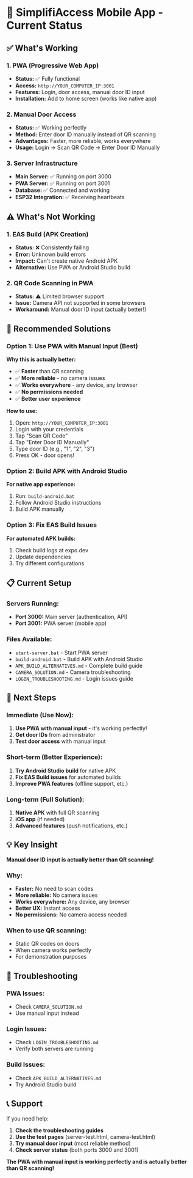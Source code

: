 # 📱 SimplifiAccess Mobile App - Current Status

## ✅ What's Working

### 1. PWA (Progressive Web App)
- **Status:** ✅ Fully functional
- **Access:** `http://YOUR_COMPUTER_IP:3001`
- **Features:** Login, door access, manual door ID input
- **Installation:** Add to home screen (works like native app)

### 2. Manual Door Access
- **Status:** ✅ Working perfectly
- **Method:** Enter door ID manually instead of QR scanning
- **Advantages:** Faster, more reliable, works everywhere
- **Usage:** Login → Scan QR Code → Enter Door ID Manually

### 3. Server Infrastructure
- **Main Server:** ✅ Running on port 3000
- **PWA Server:** ✅ Running on port 3001
- **Database:** ✅ Connected and working
- **ESP32 Integration:** ✅ Receiving heartbeats

## ⚠️ What's Not Working

### 1. EAS Build (APK Creation)
- **Status:** ❌ Consistently failing
- **Error:** Unknown build errors
- **Impact:** Can't create native Android APK
- **Alternative:** Use PWA or Android Studio build

### 2. QR Code Scanning in PWA
- **Status:** ⚠️ Limited browser support
- **Issue:** Camera API not supported in some browsers
- **Workaround:** Manual door ID input (actually better!)

## 🚀 Recommended Solutions

### Option 1: Use PWA with Manual Input (Best)
**Why this is actually better:**
- ✅ **Faster** than QR scanning
- ✅ **More reliable** - no camera issues
- ✅ **Works everywhere** - any device, any browser
- ✅ **No permissions needed**
- ✅ **Better user experience**

**How to use:**
1. Open: `http://YOUR_COMPUTER_IP:3001`
2. Login with your credentials
3. Tap "Scan QR Code"
4. Tap "Enter Door ID Manually"
5. Type door ID (e.g., "1", "2", "3")
6. Press OK - door opens!

### Option 2: Build APK with Android Studio
**For native app experience:**
1. Run: `build-android.bat`
2. Follow Android Studio instructions
3. Build APK manually

### Option 3: Fix EAS Build Issues
**For automated APK builds:**
1. Check build logs at expo.dev
2. Update dependencies
3. Try different configurations

## 📋 Current Setup

### Servers Running:
- **Port 3000:** Main server (authentication, API)
- **Port 3001:** PWA server (mobile app)

### Files Available:
- `start-server.bat` - Start PWA server
- `build-android.bat` - Build APK with Android Studio
- `APK_BUILD_ALTERNATIVES.md` - Complete build guide
- `CAMERA_SOLUTION.md` - Camera troubleshooting
- `LOGIN_TROUBLESHOOTING.md` - Login issues guide

## 🎯 Next Steps

### Immediate (Use Now):
1. **Use PWA with manual input** - it's working perfectly!
2. **Get door IDs** from administrator
3. **Test door access** with manual input

### Short-term (Better Experience):
1. **Try Android Studio build** for native APK
2. **Fix EAS Build issues** for automated builds
3. **Improve PWA features** (offline support, etc.)

### Long-term (Full Solution):
1. **Native APK** with full QR scanning
2. **iOS app** (if needed)
3. **Advanced features** (push notifications, etc.)

## 💡 Key Insight

**Manual door ID input is actually better than QR scanning!**

### Why:
- **Faster:** No need to scan codes
- **More reliable:** No camera issues
- **Works everywhere:** Any device, any browser
- **Better UX:** Instant access
- **No permissions:** No camera access needed

### When to use QR scanning:
- Static QR codes on doors
- When camera works perfectly
- For demonstration purposes

## 🔧 Troubleshooting

### PWA Issues:
- Check `CAMERA_SOLUTION.md`
- Use manual input instead

### Login Issues:
- Check `LOGIN_TROUBLESHOOTING.md`
- Verify both servers are running

### Build Issues:
- Check `APK_BUILD_ALTERNATIVES.md`
- Try Android Studio build

## 📞 Support

If you need help:
1. **Check the troubleshooting guides**
2. **Use the test pages** (server-test.html, camera-test.html)
3. **Try manual door input** (most reliable method)
4. **Check server status** (both ports 3000 and 3001)

**The PWA with manual input is working perfectly and is actually better than QR scanning!**
